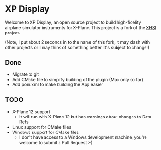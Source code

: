 XP Display
==========

Welcome to XP Display, an open source project to build high-fidelity airplane simulator instruments for X-Plane. This project is a fork of the [XHSI](https://xhsi.sourceforge.net/) project.

(Note, I put about 2 seconds in to the name of this fork, it may clash with other projects or I may think of something better. It's subject to change!)

Done
---
* Migrate to git
* Add CMake file to simplify building of the plugin (Mac only so far)
* Add pom.xml to make building the App easier

TODO
---
* X-Plane 12 support
  * It will run with X-Plane 12 but has warnings about changes to Data Refs.
* Linux support for CMake files
* Windows support for CMake files
  * I don't have access to a Windows development machine, you're welcome to submit a Pull Request :-)
 
